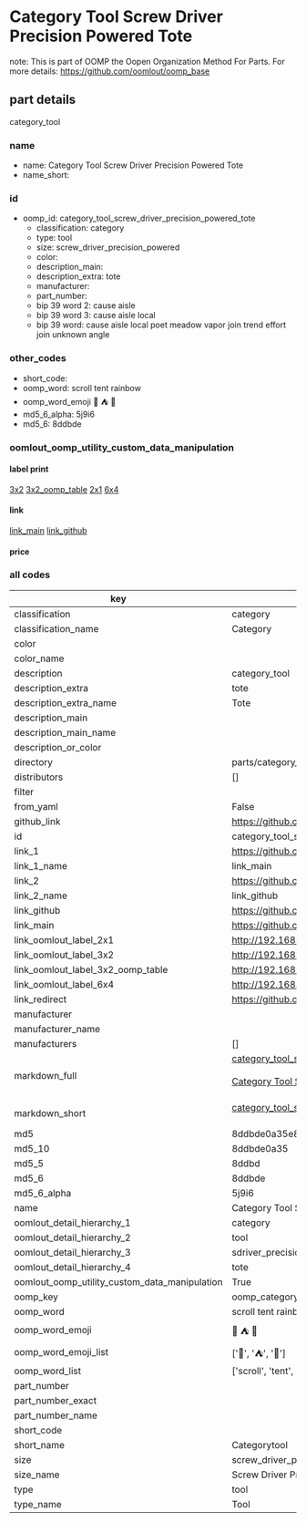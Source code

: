 # Category Tool Screw Driver Precision Powered Tote  

note: This is part of OOMP the Oopen Organization Method For Parts. For more details: https://github.com/oomlout/oomp_base

##  part details
  



category_tool



### name
* name: Category Tool Screw Driver Precision Powered Tote
* name_short: 
### id
* oomp_id: category_tool_screw_driver_precision_powered_tote
  * classification: category
  * type: tool
  * size: screw_driver_precision_powered
  * color: 
  * description_main: 
  * description_extra: tote
  * manufacturer: 
  * part_number: 
  * bip 39 word 2: cause aisle
  * bip 39 word 3: cause aisle local
  * bip 39 word: cause aisle local poet meadow vapor join trend effort join unknown angle

### other_codes
* short_code: 
* oomp_word: scroll tent rainbow
* oomp_word_emoji :scroll: :tent: :rainbow:
* md5_6_alpha: 5j9i6
* md5_6: 8ddbde






### oomlout_oomp_utility_custom_data_manipulation
#### label print
[3x2](http://192.168.1.245:1112/?label=oomp%205j9i6)
[3x2_oomp_table](http://192.168.1.108:1112/?label=oomp%205j9i6)
[2x1](http://192.168.1.242:1112/?label=oomp%205j9i6)
[6x4](http://192.168.1.55:1112/?label=oomp%205j9i6)    

#### link

[link_main](https://github.com/oomlout/oomlout_oomp_version_1_messy/tree/main/parts/category_tool_screw_driver_precision_powered_tote) [link_github](https://github.com/oomlout/oomlout_oomp_version_1_messy/tree/main/parts/category_tool_screw_driver_precision_powered_tote)                             

#### price







### all codes 
| key | value |  
| --- | --- |  
| classification | category |  
| classification_name | Category |  
| color |  |  
| color_name |  |  
| description | category_tool |  
| description_extra | tote |  
| description_extra_name | Tote |  
| description_main |  |  
| description_main_name |  |  
| description_or_color |   |  
| directory | parts/category_tool_screw_driver_precision_powered_tote |  
| distributors | [] |  
| filter |  |  
| from_yaml | False |  
| github_link | https://github.com/oomlout/oomlout_oomp_part_src/tree/main/parts/category_tool_screw_driver_precision_powered_tote |  
| id | category_tool_screw_driver_precision_powered_tote |  
| link_1 | https://github.com/oomlout/oomlout_oomp_version_1_messy/tree/main/parts/category_tool_screw_driver_precision_powered_tote |  
| link_1_name | link_main |  
| link_2 | https://github.com/oomlout/oomlout_oomp_version_1_messy/tree/main/parts/category_tool_screw_driver_precision_powered_tote |  
| link_2_name | link_github |  
| link_github | https://github.com/oomlout/oomlout_oomp_version_1_messy/tree/main/parts/category_tool_screw_driver_precision_powered_tote |  
| link_main | https://github.com/oomlout/oomlout_oomp_version_1_messy/tree/main/parts/category_tool_screw_driver_precision_powered_tote |  
| link_oomlout_label_2x1 | http://192.168.1.242:1112/?label=oomp%205j9i6 |  
| link_oomlout_label_3x2 | http://192.168.1.245:1112/?label=oomp%205j9i6 |  
| link_oomlout_label_3x2_oomp_table | http://192.168.1.108:1112/?label=oomp%205j9i6 |  
| link_oomlout_label_6x4 | http://192.168.1.55:1112/?label=oomp%205j9i6 |  
| link_redirect | https://github.com/oomlout/oomlout_oomp_version_1_messy/tree/main/parts/category_tool_screw_driver_precision_powered_tote |  
| manufacturer |  |  
| manufacturer_name |  |  
| manufacturers | [] |  
| markdown_full | [category_tool_screw_driver_precision_powered_tote](none)<br>[](none)<br>[Category Tool Screw Driver Precision Powered Tote](none)<br><br> |  
| markdown_short | [category_tool_screw_driver_precision_powered_tote](none)<br><br> |  
| md5 | 8ddbde0a35e80f07c5c4da7306816924 |  
| md5_10 | 8ddbde0a35 |  
| md5_5 | 8ddbd |  
| md5_6 | 8ddbde |  
| md5_6_alpha | 5j9i6 |  
| name | Category Tool Screw Driver Precision Powered Tote |  
| oomlout_detail_hierarchy_1 | category |  
| oomlout_detail_hierarchy_2 | tool |  
| oomlout_detail_hierarchy_3 | sdriver_precision_powered |  
| oomlout_detail_hierarchy_4 | tote |  
| oomlout_oomp_utility_custom_data_manipulation | True |  
| oomp_key | oomp_category_tool_screw_driver_precision_powered_tote |  
| oomp_word | scroll tent rainbow |  
| oomp_word_emoji | :scroll: :tent: :rainbow: |  
| oomp_word_emoji_list | [':scroll:', ':tent:', ':rainbow:'] |  
| oomp_word_list | ['scroll', 'tent', 'rainbow'] |  
| part_number |  |  
| part_number_exact |  |  
| part_number_name |  |  
| short_code |  |  
| short_name | Categorytool |  
| size | screw_driver_precision_powered |  
| size_name | Screw Driver Precision Powered |  
| type | tool |  
| type_name | Tool |  
